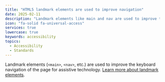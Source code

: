 ```yaml
---
title: "HTML5 landmark elements are used to improve navigation"
date: 2025-02-11
description: "Landmark elements like main and nav are used to improve the keyboard navigation of the page for assistive technology. "
icon: "fa-solid fa-universal-access"
services: true
lowercase: true
keywords: accessibility
topics:
  - Accessibility
  - Standards
---
```


Landmark elements (`<main>`, `<nav>`, etc.) are used to improve the keyboard navigation of the page for assistive technology. [Learn more about landmark elements](https://developer.chrome.com/docs/lighthouse/accessibility/use-landmarks/).